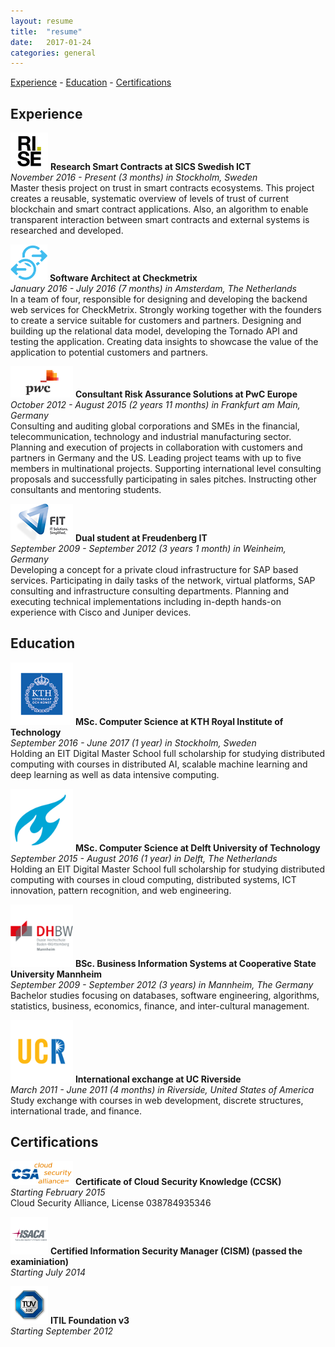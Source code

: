 ```yaml
---
layout: resume
title:  "resume"
date:   2017-01-24
categories: general
---
```

[Experience](#experience) - [Education](#education) - [Certifications](#certifications)


## Experience

<span class="image logo"><img src="images/resume/SICS.png" alt="" /></span>
**Research Smart Contracts at SICS Swedish ICT** <br/>
*November 2016 - Present (3 months) in Stockholm, Sweden* <br/>
Master thesis project on trust in smart contracts ecosystems. This project creates a reusable, systematic overview of levels of trust of current blockchain and smart contract applications. Also, an algorithm to enable transparent interaction between smart contracts and external systems is researched and developed.

<span class="image logo"><img src="images/resume/CM.png" alt="" /></span>
**Software Architect at Checkmetrix** <br/>
*January 2016 - July 2016 (7 months) in Amsterdam, The Netherlands* <br/>
In a team of four, responsible for designing and developing the backend web services for CheckMetrix. Strongly working together with the founders to create a service suitable for customers and partners. Designing and building up the relational data model, developing the Tornado API and testing the application. Creating data insights to showcase the value of the application to potential customers and partners.

<span class="image logo"><img src="images/resume/pwc.png" alt="" /></span>
**Consultant Risk Assurance Solutions at PwC Europe** <br/>
*October 2012 - August 2015 (2 years 11 months) in Frankfurt am Main, Germany* <br/>
Consulting and auditing global corporations and SMEs in the financial, telecommunication, technology and industrial manufacturing sector. Planning and execution of projects in collaboration with customers and partners in Germany and the US. Leading project teams with up to five members in multinational projects. Supporting international level consulting proposals and successfully participating in sales pitches. Instructing other consultants and mentoring students.

<span class="image logo"><img src="images/resume/fit.png" alt="" /></span>
**Dual student at Freudenberg IT** <br/>
*September 2009 - September 2012 (3 years 1 month) in Weinheim, Germany* <br/>
Developing a concept for a private cloud infrastructure for SAP based services. Participating in daily tasks of the network, virtual platforms, SAP consulting and infrastructure consulting departments. Planning and executing technical implementations including in-depth hands-on experience with Cisco and Juniper devices.

## Education

<span class="image logo"><img src="images/resume/kth.png" alt="" /></span>
**MSc. Computer Science at KTH Royal Institute of Technology** <br/>
*September 2016 - June 2017 (1 year) in Stockholm, Sweden* <br/>
Holding an EIT Digital Master School full scholarship for studying distributed computing with courses in distributed AI, scalable machine learning and deep learning as well as data intensive computing.

<span class="image logo"><img src="images/resume/delft.png" alt="" /></span>
**MSc. Computer Science at Delft University of Technology** <br/>
*September 2015 - August 2016 (1 year) in Delft, The Netherlands* <br/>
Holding an EIT Digital Master School full scholarship for studying distributed computing with courses in cloud computing, distributed systems, ICT innovation, pattern recognition, and web engineering.

<span class="image logo"><img src="images/resume/dhbw.png" alt="" /></span>
**BSc. Business Information Systems at Cooperative State University Mannheim** <br/>
*September 2009 - September 2012 (3 years) in Mannheim, The Germany* <br/>
Bachelor studies focusing on databases, software engineering, algorithms, statistics, business, economics, finance, and inter-cultural management.

<span class="image logo"><img src="images/resume/ucr.png" alt="" /></span>
**International exchange at UC Riverside** <br/>
*March 2011 - June 2011 (4 months) in Riverside, United States of America* <br/>
Study exchange with courses in web development, discrete structures, international trade, and finance.

## Certifications
<span class="image logo"><img src="images/resume/csa.png" alt="" /></span>
**Certificate of Cloud Security Knowledge (CCSK)** <br/>
*Starting February 2015* <br/>
Cloud Security Alliance, License 038784935346

<span class="image logo"><img src="images/resume/isaca.png" alt="" /></span>
**Certified Information Security Manager (CISM) (passed the examiniation)** <br/>
*Starting July 2014* <br/>

<span class="image logo"><img src="images/resume/tuv.png" alt="" /></span>
**ITIL Foundation v3** <br/>
*Starting September 2012* <br/>
